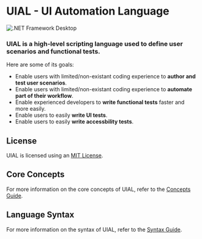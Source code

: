 # UIAL - UI Automation Language

![.NET Framework Desktop](https://github.com/Remi05/scenarioscripting/workflows/.NET%20Framework%20Desktop/badge.svg)

### UIAL is a high-level scripting language used to define user scenarios and functional tests.

Here are some of its goals:
- Enable users with limited/non-existant coding experience to **author and test user scenarios**.
- Enable users with limited/non-existant coding experience to **automate part of their workflow**.
- Enable experienced developers to **write functional tests** faster and more easily.
- Enable users to easily **write UI tests**.
- Enable users to easily **write accessbility tests**.

## License

UIAL is licensed using an [MIT License](LICENSE.md).

## Core Concepts

For more information on the core concepts of UIAL, refer to the [Concepts Guide](Concepts.md).

## Language Syntax

For more information on the syntax of UIAL, refer to the [Syntax Guide](Syntax.md).
